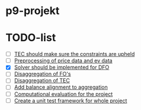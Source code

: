 # p9-projekt
# TODO-list
- [ ] [TEC should make sure the constraints are upheld](https://github.com/Ravnholt7507/p9-projekt/issues/23)
- [ ] [Preprocessing of price data and ev data](https://github.com/Ravnholt7507/p9-projekt/issues/27)
- [X] [Solver should be implemented for DFO](https://github.com/Ravnholt7507/p9-projekt/issues/30)
- [ ] [Disaggregation of FO's](https://github.com/Ravnholt7507/p9-projekt/issues/32)
- [ ] [Disaggregation of TEC](https://github.com/Ravnholt7507/p9-projekt/issues/33)
- [ ] [Add balance alignment to aggregation](https://github.com/Ravnholt7507/p9-projekt/issues/34)
- [ ] [Computational evaluation for the project](https://github.com/Ravnholt7507/p9-projekt/issues/29)
- [ ] [Create a unit test framework for whole project](https://github.com/Ravnholt7507/p9-projekt/issues/28)
